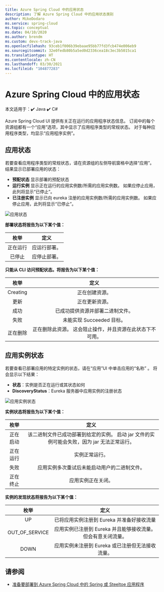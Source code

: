 ```yaml
---
title: Azure Spring Cloud 中的应用状态
description: 了解 Azure Spring Cloud 中的应用状态类别
author: MikeDodaro
ms.service: spring-cloud
ms.topic: conceptual
ms.date: 04/10/2020
ms.author: brendm
ms.custom: devx-track-java
ms.openlocfilehash: 93ceb1f006b39ebaae95bb77fd3fcb474e006eb9
ms.sourcegitcommit: 32e0fedb80b5a5ed0d2336cea18c3ec3b5015ca1
ms.translationtype: HT
ms.contentlocale: zh-CN
ms.lasthandoff: 03/30/2021
ms.locfileid: "104877283"
---
```

# <a name="app-status-in-azure-spring-cloud"></a>Azure Spring Cloud 中的应用状态

本文适用于：✔️ Java ✔️ C#

Azure Spring Cloud UI 提供有关正在运行的应用程序状态信息。  订阅中的每个资源组都有一个“应用”选项，其中显示了应用程序类型的常规状态。  对于每种应用程序类型，均显示“应用程序实例”。

## <a name="apps-status"></a>应用状态
若要查看应用程序类型的常规状态，请在资源组的左侧导航窗格中选择“应用”。 结果显示已部署应用的状态：

* **预配状态** 显示部署的预配状态
* **运行实例** 显示正在运行的应用实例数/所需的应用实例数。 如果应停止应用，此列将显示“已停止”。
* **已注册实例** 显示已向 eureka 注册的应用实例数/所需的应用实例数。 如果应停止应用，此列将显示“已停止”。


 ![应用状态](media/spring-cloud-concept-app-status/apps-ui-status.png)

**部署状态将报告为以下某个值：**

| 枚举 | 定义 |
|:--:|:----------------:|
| 正在运行 | 应运行部署。 |
| 已停止 | 应停止部署。 |

**只能从 CLI 访问预配状态。将报告为以下某个值：**

| 枚举 | 定义 |
|:--:|:----------------:|
| Creating | 正在创建资源。 |
| 更新 | 正在更新资源。 |
| 成功 | 已成功提供资源并部署二进制文件。 |
| 失败 | 未能实现 Succeeded 目标。 |
| 正在删除 | 正在删除此资源。 这会阻止操作，并且资源在此状态下不可用。 |

## <a name="app-instances-status"></a>应用实例状态

若要查看已部署应用的特定实例的状态，请在“应用”UI 中单击应用的“名称” 。 将会显示以下结果：
* **状态**：实例是否正在运行或其状态如何
* **DiscoveryStatus**：Eureka 服务器中应用实例的注册状态

 ![应用实例状态](media/spring-cloud-concept-app-status/apps-ui-instance-status.png)

**实例状态将报告为以下某个值：**

| 枚举 | 定义 |
|:--:|:----------------:|
| 正在启动 | 该二进制文件已成功部署到给定的实例。 启动 jar 文件的实例可能会失败，因为 jar 无法正常运行。 |
| 正在运行 | 实例正常运行。 |
| 失败 | 应用实例多次重试后未能启动用户的二进制文件。 |
| 正在终止 | 应用实例正在关闭。 |

**实例的发现状态将报告为以下某个值：**

| 枚举 | 定义 |
|:--:|:----------------:|
| UP | 已将应用实例注册到 Eureka 并准备好接收流量 |
| OUT_OF_SERVICE | 应用实例已注册到 Eureka 并且能够接收流量。 但会有意关闭流量。 |
| DOWN | 应用实例未注册到 Eureka 或已注册但无法接收流量。 |


## <a name="see-also"></a>请参阅
* [准备要部署到 Azure Spring Cloud 中的 Spring 或 Steeltoe 应用程序](how-to-prepare-app-deployment.md)